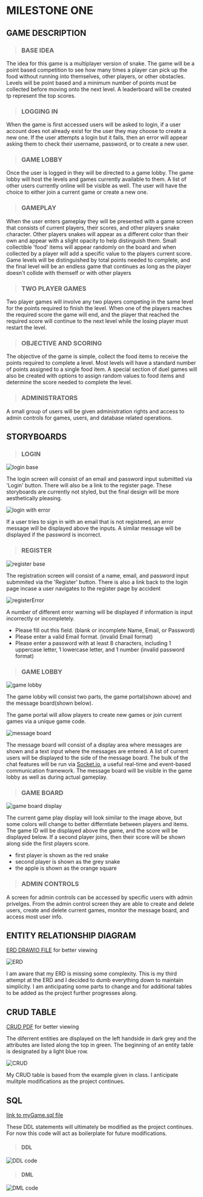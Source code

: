 # MILESTONE ONE

## GAME DESCRIPTION

> ### BASE IDEA

The idea for this game is a multiplayer version of snake. The game will be a point based competition to see how many times a player can pick up the food without running into themselves, other players, or other obstacles. Levels will be point based and a minimum number of points must be collected before moving onto the next level. A leaderboard will be created tp represent the top scores.

> ### LOGGING IN
 
When the game is first accessed users will be asked to login, if a user account does not already exist for the user they may choose to create a new one. If the user attempts a login but it fails, then an error will appear asking them to check their username, password, or to create a new user.

> ### GAME LOBBY

Once the user is logged in they will be directed to a game lobby. The game lobby will host the levels and games currently available to them. A list of other users currently online will be visible as well. The user will have the choice to either join a current game or create a new one.

> ### GAMEPLAY

When the user enters gameplay they will be presented with a game screen that consists of current players, their scores, and other players snake character. Other players snakes will appear as a different color than their own and appear with a slight opacity to help distinguish them. Small collectible 'food' items will appear randomly on the board and when collected by a player will add a specific value to the players current score. Game levels will be distinguished by total points needed to complete, and the final level will be an  endless game that continues as long as the player doesn't collide with themself or with other players

> ### TWO PLAYER GAMES

Two player games will involve any two players competing in the same level for the points required to finish the level. When one of the players reaches the required score the game will end, and the player that reached the required score will continue to the next level while the losing player must restart the level. 

> ### OBJECTIVE AND SCORING
 
The objective of the game is simple, collect the food items to receive the points required to complete a level. Most levels will have a standard number of points assigned to a single food item. A special section of duel games will also be created with options to assign random values to food items and determine the score needed to complete the level.

> ### ADMINISTRATORS

A small group of users will be given administration rights and access to admin controls for games, users, and database related operations.

## STORYBOARDS

> ### LOGIN
![login base](assets/loginBase.png)

The login screen will consist of an email and password input submitted via 'Login' button. There will also be a link to the register page. These storyboards are currently not styled, but the final design will be more aesthetically pleasing.

![login with error](assets/loginError.png)

If a user tries to sign in with an email that is not registered, an error message will be displayed above the inputs. A similar message will be displayed if the password is incorrect.

> ### REGISTER
![register base](assets/registerBase.png)

The registration screen will consist of a name, email, and password input submmited via the 'Register' button. There is also a link back to the login page incase a user navigates to the register page by accident

![registerError](assets/registerError.png)

A number of different error warning will be displayed if information is input incorrectly or incompletely.

- Please fill out this field. (blank or incomplete Name, Email, or Password)
- Please enter a valid Email format. (invalid Email format)
- Please enter a password with at least 8 characters, including 1 uppercase letter, 1 lowercase letter, and 1 number (invalid password format)

> ### GAME LOBBY
![game lobby](assets/gameLobby.png)

The game lobby will consist two parts, the game portal(shown above) and the message board(shown below).

The game portal will allow players to create new games or join current games via a unique game code.

![message board](assets/messageBoard.png)

The message board will consist of a display area where messages are shown and a text input where the messages are entered. A list of current users will be displayed to the side of the message board. The bulk of the chat features will be run via [Socket.io](https://socket.io/), a useful real-time and event-based communication framework. The message board will be visible in the game lobby as well as during actual gameplay.

> ### GAME BOARD
![game board display](assets/gameDisplay.png)

The current game play display will look similar to the image above, but some colors will change to better differntiate between players and items. The game ID will be displayed above the game, and the score will be displayed below. If a second player joins, then their score will be shown along side the first players score.

- first player is shown as the red snake
- second player is shown as the grey snake
- the apple is shown as the orange square

> ### ADMIN CONTROLS

A screen for admin controls can be accessed by specific users with admin privelges. From the admin control screen they are able to create and delete users, create and delete current games, monitor the message board, and access most user info.

## ENTITY RELATIONSHIP DIAGRAM
[ERD DRAWIO FILE](files/ERD.drawio) for better viewing

![ERD](assets/dat602-ms1-erd.png)

I am aware that my ERD is missing some complexity. This is my third attempt at the ERD and I decided to dumb everything down to maintain simplicity. I am anticipating some parts to change and for additional tables to be added as the project further progresses along. 

## CRUD TABLE
[CRUD PDF](files/ERD.drawio) for better viewing

The diferrent entities are displayed on the left handside in dark grey and the attributes are listed along the top in green. The beginning of an entity table is designated by a light blue row.

![CRUD](assets/crud-ms1.png)

My CRUD table is based from the example given in class. I anticipate mulitple modifications as the project continues.


## SQL

[link to myGame.sql file](files/myGame.sql)

These DDL statements will ultimately be modified as the project continues. For now this code will act as boilerplate for future modifications.

> #### DDL
![DDL code](assets/sql-ddl-ms1.png)

> #### DML
![DML code](assets/sql-dml-ms1.png)

 
